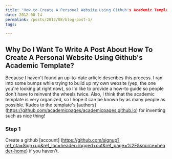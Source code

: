 ```yaml
---
title: 'How to Create A Personal Website Using Github's Academic Template'
date: 2012-08-14
permalink: /posts/2012/08/blog-post-1/
tags:

---
```


## Why Do I Want To Write A Post About How To Create A Personal Website Using Github's Academic Template?
Because I haven't found an up-to-date article describes this process. I ran into some bumps while trying to build up my own website (yep, the one you're looking at right now), so I'd like to provide a how-to guide so people don't have to reinvent the wheels twice. Also, I think that the academic template is very organized, so I hope it can be known by as many people as possible. Kudos to the template's [authors] (https://github.com/academicpages/academicpages.github.io) for inventing such as nice thing! 

### Step 1
Create a github [account] (https://github.com/signup?ref_cta=Sign+up&ref_loc=header+logged+out&ref_page=%2F&source=header-home) if you haven't.

